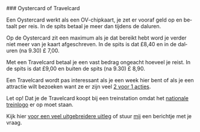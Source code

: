<div lang="nl">
### Oystercard of Travelcard

Een Oystercard werkt als een OV-chipkaart, je zet er vooraf geld op en betaalt per reis. In de spits betaal je meer dan tijdens de daluren. 

Op de Oystercard zit een maximum als je dat bereikt hebt word je verder niet meer van je kaart afgeschreven. In de spits is dat £8,40
 en in de daluren (na 9.30) £ 7,00.

Met een Travelcard betaal je een vast bedrag ongeacht hoeveel je reist. In de spits is dat £9,00  en buiten de spits (na 9.30) £ 8,90.

Een Travelcard wordt pas interessant als je een week hier bent of als je een attractie wilt bezoeken want ze er zijn 
veel [2 voor 1 acties](http://www.daysoutguide.co.uk/2for1-london).
 
Let op! Dat je de Travelcard koopt bij een treinstation omdat het [nationale treinlogo](http://en.wikipedia.org/wiki/British_Rail)  er op moet staan.

Kijk hier [voor een veel uitgebreidere uitleg](http://www.londontoolkit.com/briefing/travelcard_oyster.htm) of stuur [mij](mailto:ans@nlgids.london) een berichtje met je vraag. 
</div>
